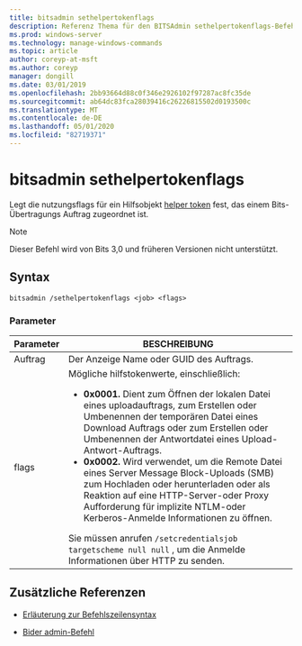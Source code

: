 ```yaml
---
title: bitsadmin sethelpertokenflags
description: Referenz Thema für den BITSAdmin sethelpertokenflags-Befehl, mit dem die nutzungsflags für ein Hilfsobjekt festgelegt werden, das einem Bits-Übertragungs Auftrag zugeordnet ist.
ms.prod: windows-server
ms.technology: manage-windows-commands
ms.topic: article
author: coreyp-at-msft
ms.author: coreyp
manager: dongill
ms.date: 03/01/2019
ms.openlocfilehash: 2bb93664d88c0f346e2926102f97287ac8fc35de
ms.sourcegitcommit: ab64dc83fca28039416c26226815502d0193500c
ms.translationtype: MT
ms.contentlocale: de-DE
ms.lasthandoff: 05/01/2020
ms.locfileid: "82719371"
---
```

# <a name="bitsadmin-sethelpertokenflags"></a>bitsadmin sethelpertokenflags

Legt die nutzungsflags für ein Hilfsobjekt [helper token](https://docs.microsoft.com/windows/win32/bits/helper-tokens-for-bits-transfer-jobs) fest, das einem Bits-Übertragungs Auftrag zugeordnet ist.

> [!NOTE]
> Dieser Befehl wird von Bits 3,0 und früheren Versionen nicht unterstützt.

## <a name="syntax"></a>Syntax

```
bitsadmin /sethelpertokenflags <job> <flags>
```

### <a name="parameters"></a>Parameter

| Parameter | BESCHREIBUNG |
| --------- | ----------- |
| Auftrag | Der Anzeige Name oder GUID des Auftrags. |
| flags | Mögliche hilfstokenwerte, einschließlich:<ul><li>**0x0001.** Dient zum Öffnen der lokalen Datei eines uploadauftrags, zum Erstellen oder Umbenennen der temporären Datei eines Download Auftrags oder zum Erstellen oder Umbenennen der Antwortdatei eines Upload-Antwort-Auftrags.</li><li>**0x0002.** Wird verwendet, um die Remote Datei eines Server Message Block-Uploads (SMB) zum Hochladen oder herunterladen oder als Reaktion auf eine HTTP-Server-oder Proxy Aufforderung für implizite NTLM-oder Kerberos-Anmelde Informationen zu öffnen.</li></ul>Sie müssen anrufen `/setcredentialsjob targetscheme null null` , um die Anmelde Informationen über HTTP zu senden. |

## <a name="additional-references"></a>Zusätzliche Referenzen

- [Erläuterung zur Befehlszeilensyntax](command-line-syntax-key.md)

- [Bider admin-Befehl](bitsadmin.md)

